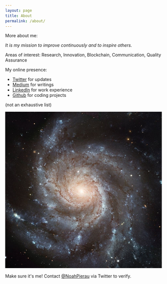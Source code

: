 ```yaml
---
layout: page
title: About
permalink: /about/
---
```


More about me: 

*It is my mission to improve continuously and to inspire others.*

Areas of interest: Research, Innovation, Blockchain, Communication, Quality Assurance

My online presence:

- [Twitter][twitter] for updates
- [Medium][medium] for writings
- [LinkedIn][linkedin] for work experience
- [Github][github] for coding projects

(not an exhaustive list)

![profile picture](/profile-picture.jpg)

Make sure it's me! Contact [@NoahPierau][twitter] via Twitter to verify.

[twitter]: https://twitter.com/NoahPierau
[medium]: https://medium.com/@NoahPierau
[linkedin]: https://www.linkedin.com/in/noahpierau
[github]: https://github.com/noahpierau
